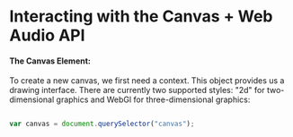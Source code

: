 # Interacting with the Canvas + Web Audio API


#### The Canvas Element: 

To create a new canvas, we first need a context. This object provides us a drawing interface. There are currently two supported 
styles: "2d" for two-dimensional graphics and WebGl for three-dimensional graphics:  


```Javascript

var canvas = document.querySelector("canvas");


